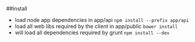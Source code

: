 ##install
 - load node app dependencies in app/api
`npm install --prefix app/api` 
 - load all web libs required by the client in app/public
`bower install` 
 - will load all dependencies required by grunt
`npm install --dev` 